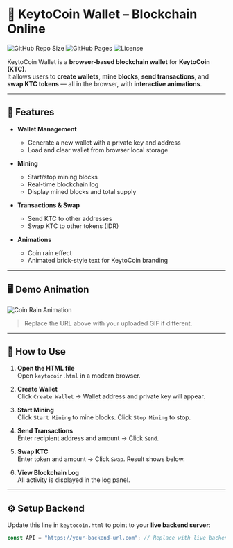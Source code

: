 # 🔐 KeytoCoin Wallet – Blockchain Online

![GitHub Repo Size](https://img.shields.io/github/repo-size/USERNAME/REPO?style=flat-square)
![GitHub Pages](https://img.shields.io/badge/GitHub-Pages-blue?style=flat-square)
![License](https://img.shields.io/badge/License-MIT-green?style=flat-square)

KeytoCoin Wallet is a **browser-based blockchain wallet** for **KeytoCoin (KTC)**.  
It allows users to **create wallets**, **mine blocks**, **send transactions**, and **swap KTC tokens** — all in the browser, with **interactive animations**.

---

## 🌟 Features

- **Wallet Management**  
  - Generate a new wallet with a private key and address  
  - Load and clear wallet from browser local storage  

- **Mining**  
  - Start/stop mining blocks  
  - Real-time blockchain log  
  - Display mined blocks and total supply  

- **Transactions & Swap**  
  - Send KTC to other addresses  
  - Swap KTC to other tokens (IDR)
- **Animations**  
  - Coin rain effect  
  - Animated brick-style text for KeytoCoin branding  

---

## 🖥️ Demo Animation

![Coin Rain Animation](https://raw.githubusercontent.com/USERNAME/REPO/main/coin_rain.gif)

> Replace the URL above with your uploaded GIF if different.

---

## 🚀 How to Use

1. **Open the HTML file**  
   Open `keytocoin.html` in a modern browser.

2. **Create Wallet**  
   Click `Create Wallet` → Wallet address and private key will appear.

3. **Start Mining**  
   Click `Start Mining` to mine blocks. Click `Stop Mining` to stop.

4. **Send Transactions**  
   Enter recipient address and amount → Click `Send`.

5. **Swap KTC**  
   Enter token and amount → Click `Swap`. Result shows below.

6. **View Blockchain Log**  
   All activity is displayed in the log panel.

---

## ⚙️ Setup Backend

Update this line in `keytocoin.html` to point to your **live backend server**:

```javascript
const API = "https://your-backend-url.com"; // Replace with live backend URL
